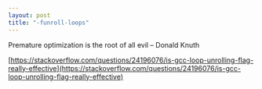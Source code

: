 ```yaml
---
layout: post
title: "-funroll-loops"
---
```


Premature optimization is the root of all evil – Donald Knuth

[https://stackoverflow.com/questions/24196076/is-gcc-loop-unrolling-flag-really-effective](https://stackoverflow.com/questions/24196076/is-gcc-loop-unrolling-flag-really-effective)

